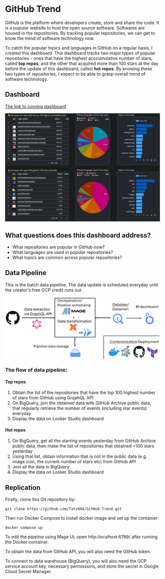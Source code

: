 # GitHub Trend

GitHub is the platform where developers create, store and share the code. It is a popular website to host the open source software. Softwares are housed in the repositories. By tracking popular repositories, we can get to know the trend of software technology now. 

To catch the popular topics and languages in GitHub on a regular basis, I created this dashboard. This dashboard tracks two major types of popular repositories - ones that have the highest acccumulative number of stars, called **top repos**, and the other that acquired more than 100 stars at the day before the update of this dashboard, called **hot repos**. By knowing these two types of repositories, I expect to be able to grasp overall trend of software technology.

## Dashboard

[The link to running dashboard](https://lookerstudio.google.com/s/gtrvrMCNeI0)

[![Dashboard Image](./assets/dashboard.png)](https://lookerstudio.google.com/s/gtrvrMCNeI0)

## What questions does this dashboard address?

- What repositories are popular in GitHub now? 
- What languages are used in popular repositories? 
- What topics are common across popular repositories?


## Data Pipeline

This is the batch data pipeline. The data update is scheduled everyday until the creator's free GCP credit runs out.

<img src="./assets/architecture.png" walt="Architecture Image" />

### The flow of data pipeline:

#### Top repos
1. Obtain the list of the repositories that have the top 100 highest number of stars from GitHub using GraphQL API
2. On BigQuery, join the obtained data with GitHub Archive public data, that regularly retrieve the number of events (including star events) everyday
3. Display the data on Looker Studio dashboard

#### Hot repos
1. On BigQuery, get all the starring events yesterday from GitHub Archive public data, then make the list of repositories that obtained >100 stars yesterday
2. Using that list, obtain information that is not in the public data (e.g. image icon, the current number of stars etc) from GitHub API
3. Join all the data in BigQuery
4. Display the data on Looker Studio dashboard

## Replication

Firstly, clone this Git repository by:
```
git clone https://github.com/Tatz884/GitHub-Trend.git
```

Then run Docker Compose to install docker image and set up the container:
```
docker compose up
```

To edit the pipeline using Mage UI, open http:/localhost:6789/ after running the Docker container.

To obtain the data from GitHub API, you will also need the GitHub token.

To connect to data warehouse (BigQuery), you will also need the GCP service account key, necessary permissions, and store the secret in Google Cloud Secret Manager.


